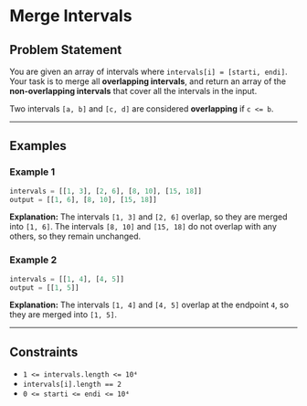 # Merge Intervals

## Problem Statement

You are given an array of intervals where `intervals[i] = [starti, endi]`.  
Your task is to merge all **overlapping intervals**, and return an array of the **non-overlapping intervals** that cover all the intervals in the input.

Two intervals `[a, b]` and `[c, d]` are considered **overlapping** if `c <= b`.

---

## Examples

### Example 1
```python
intervals = [[1, 3], [2, 6], [8, 10], [15, 18]]
output = [[1, 6], [8, 10], [15, 18]]
```
**Explanation:**
The intervals `[1, 3]` and `[2, 6]` overlap, so they are merged into `[1, 6]`.
The intervals `[8, 10]` and `[15, 18]` do not overlap with any others, so they remain unchanged.
### Example 2
```python
intervals = [[1, 4], [4, 5]]
output = [[1, 5]]
```
**Explanation:**
The intervals `[1, 4]` and `[4, 5]` overlap at the endpoint `4`, so they are merged into `[1, 5]`.


---

## Constraints

- `1 <= intervals.length <= 10⁴`
- `intervals[i].length == 2`
- `0 <= starti <= endi <= 10⁴`


